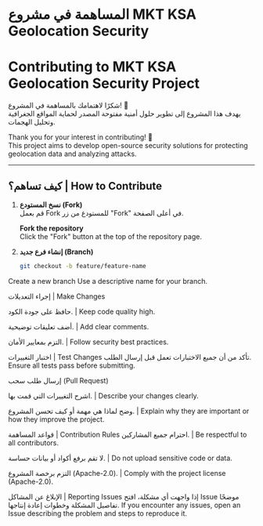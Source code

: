 # المساهمة في مشروع MKT KSA Geolocation Security  
# Contributing to MKT KSA Geolocation Security Project  

شكرًا لاهتمامك بالمساهمة في المشروع! 🙌  
يهدف هذا المشروع إلى تطوير حلول أمنية مفتوحة المصدر لحماية المواقع الجغرافية وتحليل الهجمات.  

Thank you for your interest in contributing! 🙌  
This project aims to develop open-source security solutions for protecting geolocation data and analyzing attacks.  

---

## كيف تساهم؟ | How to Contribute

1. **نسخ المستودع (Fork)**  
   قم بعمل Fork للمستودع من زر "Fork" في أعلى الصفحة.  

   **Fork the repository**  
   Click the "Fork" button at the top of the repository page.

2. **إنشاء فرع جديد (Branch)**  
   ```bash
   git checkout -b feature/feature-name
   
Create a new branch
Use a descriptive name for your branch.

إجراء التعديلات | Make Changes

حافظ على جودة الكود. | Keep code quality high.

أضف تعليقات توضيحية. | Add clear comments.

التزم بمعايير الأمان. | Follow security best practices.

اختبار التغييرات | Test Changes
تأكد من أن جميع الاختبارات تعمل قبل إرسال الطلب.
Ensure all tests pass before submitting.

إرسال طلب سحب (Pull Request)

اشرح التغييرات التي قمت بها. | Describe your changes clearly.

وضح لماذا هي مهمة أو كيف تحسن المشروع. | Explain why they are important or how they improve the project.

قواعد المساهمة | Contribution Rules
احترام جميع المشاركين. | Be respectful to all contributors.

لا تقم برفع أكواد أو بيانات حساسة. | Do not upload sensitive code or data.

التزم برخصة المشروع (Apache-2.0). | Comply with the project license (Apache-2.0).

الإبلاغ عن المشاكل | Reporting Issues
إذا واجهت أي مشكلة، افتح Issue موضحًا تفاصيل المشكلة وخطوات إعادة إنتاجها.
If you encounter any issues, open an Issue describing the problem and steps to reproduce it.
